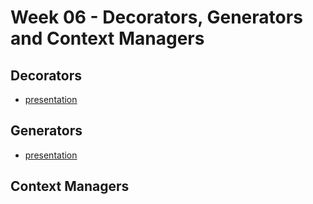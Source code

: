 # Week 06 - Decorators, Generators and Context Managers

## Decorators

* [presentation](https://slides.com/hackbulgaria/copy-of-107)

## Generators

* [presentation](https://slides.com/hackbulgaria/copy-of-30-84-127)

## Context Managers
